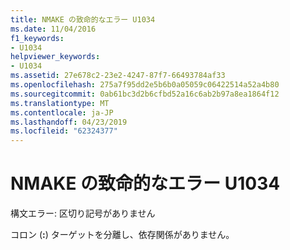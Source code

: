 ```yaml
---
title: NMAKE の致命的なエラー U1034
ms.date: 11/04/2016
f1_keywords:
- U1034
helpviewer_keywords:
- U1034
ms.assetid: 27e678c2-23e2-4247-87f7-66493784af33
ms.openlocfilehash: 275a7f95dd2e5b6b0a05059c06422514a52a4b80
ms.sourcegitcommit: 0ab61bc3d2b6cfbd52a16c6ab2b97a8ea1864f12
ms.translationtype: MT
ms.contentlocale: ja-JP
ms.lasthandoff: 04/23/2019
ms.locfileid: "62324377"
---
```

# <a name="nmake-fatal-error-u1034"></a>NMAKE の致命的なエラー U1034

構文エラー: 区切り記号がありません

コロン (**:**) ターゲットを分離し、依存関係がありません。